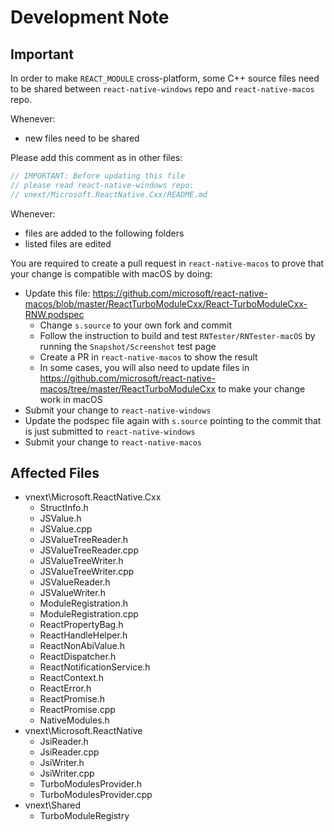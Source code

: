 # Development Note

## Important

In order to make `REACT_MODULE` cross-platform,
some C++ source files need to be shared between `react-native-windows` repo and `react-native-macos` repo.

Whenever:
- new files need to be shared

Please add this comment as in other files:
```C++
// IMPORTANT: Before updating this file
// please read react-native-windows repo:
// vnext/Microsoft.ReactNative.Cxx/README.md
```

Whenever:
- files are added to the following folders
- listed files are edited

You are required to create a pull request in `react-native-macos` to prove that your change is compatible with macOS by doing:

- Update this file: https://github.com/microsoft/react-native-macos/blob/master/ReactTurboModuleCxx/React-TurboModuleCxx-RNW.podspec
  - Change `s.source` to your own fork and commit
  - Follow the instruction to build and test `RNTester/RNTester-macOS` by running the `Snapshot/Screenshot` test page
  - Create a PR in `react-native-macos` to show the result
  - In some cases, you will also need to update files in https://github.com/microsoft/react-native-macos/tree/master/ReactTurboModuleCxx to make your change work in macOS
- Submit your change to `react-native-windows`
- Update the podspec file again with `s.source` pointing to the commit that is just submitted to `react-native-windows`
- Submit your change to `react-native-macos`

## Affected Files

- vnext\Microsoft.ReactNative.Cxx
  - StructInfo.h
  - JSValue.h
  - JSValue.cpp
  - JSValueTreeReader.h
  - JSValueTreeReader.cpp
  - JSValueTreeWriter.h
  - JSValueTreeWriter.cpp
  - JSValueReader.h
  - JSValueWriter.h
  - ModuleRegistration.h
  - ModuleRegistration.cpp
  - ReactPropertyBag.h
  - ReactHandleHelper.h
  - ReactNonAbiValue.h
  - ReactDispatcher.h
  - ReactNotificationService.h
  - ReactContext.h
  - ReactError.h
  - ReactPromise.h
  - ReactPromise.cpp
  - NativeModules.h
- vnext\Microsoft.ReactNative
  - JsiReader.h
  - JsiReader.cpp
  - JsiWriter.h
  - JsiWriter.cpp
  - TurboModulesProvider.h
  - TurboModulesProvider.cpp
- vnext\Shared
  - TurboModuleRegistry
